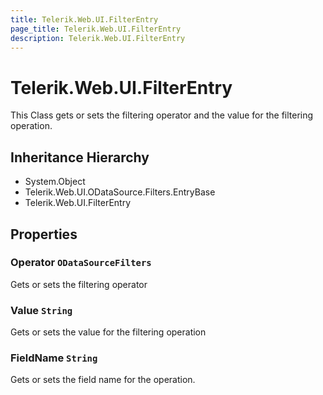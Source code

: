 ```yaml
---
title: Telerik.Web.UI.FilterEntry
page_title: Telerik.Web.UI.FilterEntry
description: Telerik.Web.UI.FilterEntry
---
```


# Telerik.Web.UI.FilterEntry

This Class gets or sets the filtering operator and
            the value for the filtering operation.

## Inheritance Hierarchy

* System.Object
* Telerik.Web.UI.ODataSource.Filters.EntryBase
* Telerik.Web.UI.FilterEntry

## Properties

###  Operator `ODataSourceFilters`

Gets or sets the filtering operator

###  Value `String`

Gets or sets the value for the filtering operation

###  FieldName `String`

Gets or sets the field name for the operation.

